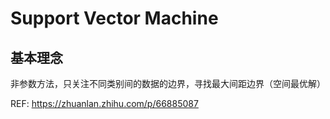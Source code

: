 # Support Vector Machine


## 基本理念

非参数方法，只关注不同类别间的数据的边界，寻找最大间距边界（空间最优解）




REF: 
https://zhuanlan.zhihu.com/p/66885087
